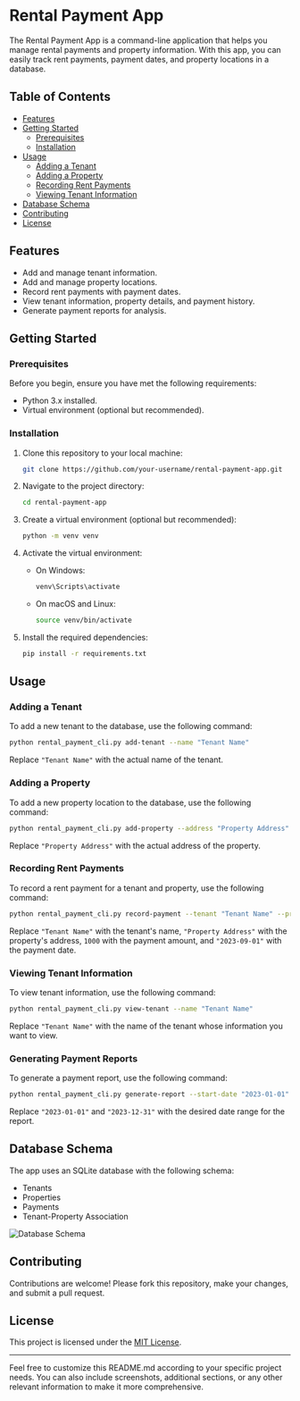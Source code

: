 # Rental Payment App

The Rental Payment App is a command-line application that helps you manage rental payments and property information. With this app, you can easily track rent payments, payment dates, and property locations in a database.

## Table of Contents

- [Features](#features)
- [Getting Started](#getting-started)
  - [Prerequisites](#prerequisites)
  - [Installation](#installation)
- [Usage](#usage)
  - [Adding a Tenant](#adding-a-tenant)
  - [Adding a Property](#adding-a-property)
  - [Recording Rent Payments](#recording-rent-payments)
  - [Viewing Tenant Information](#viewing-tenant-information)
- [Database Schema](#database-schema)
- [Contributing](#contributing)
- [License](#license)

## Features

- Add and manage tenant information.
- Add and manage property locations.
- Record rent payments with payment dates.
- View tenant information, property details, and payment history.
- Generate payment reports for analysis.

## Getting Started

### Prerequisites

Before you begin, ensure you have met the following requirements:

- Python 3.x installed.
- Virtual environment (optional but recommended).

### Installation

1. Clone this repository to your local machine:

   ```bash
   git clone https://github.com/your-username/rental-payment-app.git
   ```

2. Navigate to the project directory:

   ```bash
   cd rental-payment-app
   ```

3. Create a virtual environment (optional but recommended):

   ```bash
   python -m venv venv
   ```

4. Activate the virtual environment:

   - On Windows:

     ```bash
     venv\Scripts\activate
     ```

   - On macOS and Linux:

     ```bash
     source venv/bin/activate
     ```

5. Install the required dependencies:

   ```bash
   pip install -r requirements.txt
   ```

## Usage

### Adding a Tenant

To add a new tenant to the database, use the following command:

```bash
python rental_payment_cli.py add-tenant --name "Tenant Name"
```

Replace `"Tenant Name"` with the actual name of the tenant.

### Adding a Property

To add a new property location to the database, use the following command:

```bash
python rental_payment_cli.py add-property --address "Property Address"
```

Replace `"Property Address"` with the actual address of the property.

### Recording Rent Payments

To record a rent payment for a tenant and property, use the following command:

```bash
python rental_payment_cli.py record-payment --tenant "Tenant Name" --property "Property Address" --amount 1000 --date "2023-09-01"
```

Replace `"Tenant Name"` with the tenant's name, `"Property Address"` with the property's address, `1000` with the payment amount, and `"2023-09-01"` with the payment date.

### Viewing Tenant Information

To view tenant information, use the following command:

```bash
python rental_payment_cli.py view-tenant --name "Tenant Name"
```

Replace `"Tenant Name"` with the name of the tenant whose information you want to view.

### Generating Payment Reports

To generate a payment report, use the following command:

```bash
python rental_payment_cli.py generate-report --start-date "2023-01-01" --end-date "2023-12-31"
```

Replace `"2023-01-01"` and `"2023-12-31"` with the desired date range for the report.

## Database Schema

The app uses an SQLite database with the following schema:

- Tenants
- Properties
- Payments
- Tenant-Property Association

![Database Schema](database_schema.png)

## Contributing

Contributions are welcome! Please fork this repository, make your changes, and submit a pull request.

## License

This project is licensed under the [MIT License](LICENSE).

---

Feel free to customize this README.md according to your specific project needs. You can also include screenshots, additional sections, or any other relevant information to make it more comprehensive.